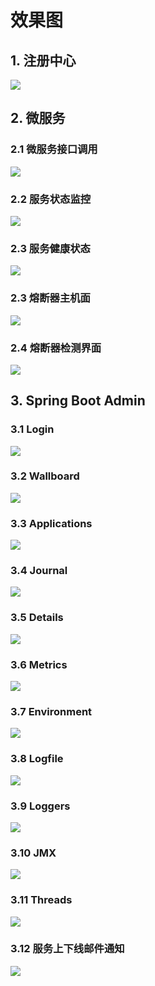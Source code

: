 # 效果图
## 1. 注册中心
![](/doc/images/eureka-server.png)

## 2. 微服务
### 2.1 微服务接口调用
![](/doc/images/eureka-client.png)
### 2.2 服务状态监控
![](/doc/images/actuator.png)
### 2.3 服务健康状态
![](/doc/images/health.png)
### 2.3 熔断器主机面
![](/doc/images/hystrix.png)
### 2.4 熔断器检测界面
![](/doc/images/hystrix.stream.png)

## 3. Spring Boot Admin
### 3.1 Login
![](/doc/images/login.png)
### 3.2 Wallboard
![](/doc/images/wallboard.png)
### 3.3 Applications
![](/doc/images/applications.png)
### 3.4 Journal
![](/doc/images/journal.png)
### 3.5 Details
![](/doc/images/details.png)
### 3.6 Metrics
![](/doc/images/metrics.png)
### 3.7 Environment
![](/doc/images/environment.png)
### 3.8 Logfile
![](/doc/images/logfile.png)
### 3.9 Loggers
![](/doc/images/loggers.png)
### 3.10 JMX
![](/doc/images/jmx.png)
### 3.11 Threads
![](/doc/images/threads.png)
### 3.12 服务上下线邮件通知
![](/doc/images/email.png)

